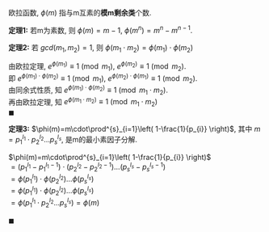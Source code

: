 欧拉函数, $\phi(m)$ 指与m互素的**模m剩余类**个数. 

**定理1:** 若m为素数, 则 $\phi(m)=m-1$, $\phi(m^{n})=m^{n}-m^{n-1}$.

**定理2:** 若 $gcd(m_{1},m_{2})=1$, 则 $\phi(m_{1}\cdot m_{2})=\phi(m_{1})\cdot\phi(m_{2})$

由欧拉定理,  $e^{\phi(m_{1})}\equiv 1\pmod{m_{1}}$, $e^{\phi(m_{2})}\equiv 1\pmod{m_{2}}$.  
即 $e^{\phi(m_{1})\cdot\phi(m_{2})}\equiv 1\pmod{m_{1}}$, $e^{\phi(m_{2})\cdot\phi(m_{1})}\equiv 1\pmod{m_{2}}$.  
由同余式性质, 知 $e^{\phi(m_{1})\cdot\phi(m_{2})}\equiv 1\pmod{m_{1}\cdot m_{2}}$.  
再由欧拉定理, 知 $e^{\phi(m_{1}\cdot m_{2})}\equiv 1\pmod{m_{1}\cdot m_{2}}$  
$\blacksquare$

**定理3:** $\phi(m)=m\cdot\prod^{s}_{i=1}\left( 1-\frac{1}{p_{i}} \right)$, 其中 $m=p_{1}^{l_{1}}\cdot p_{2}^{l_{2}}\dots p_{s}^{l_{s}}$, 是m的最小素因子分解.

$\phi(m)=m\cdot\prod^{s}_{i=1}\left( 1-\frac{1}{p_{i}} \right)$  
$=(p_{1}^{l_{1}}-p_{1}^{l_{1}-1})\cdot(p_{2}^{l_{2}}-p_{2}^{l_{2}-1})\dots (p_{s}^{l_{s}}-p_{s}^{l_{s}-1})$  
$=\phi(p_{1}^{l_{1}})\cdot\phi(p_{2}^{l_{2}})\dots\phi(p_{s}^{l_{s}})$  
$=\phi(p_{1}^{l_{1}})\cdot \phi(p_{2}^{l_{2}})\dots\phi(p_{s}^{l_{s}})$  
$=\phi(p_{1}^{l_{1}}\cdot p_{2}^{l_{2}}\dots p_{s}^{l_{s}})=\phi(m)$

$\blacksquare$